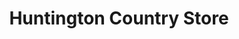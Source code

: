 ---
title: "Huntington Country Store"
url: /huntington/huntington-country-store/
shop: Lebensmittel
---